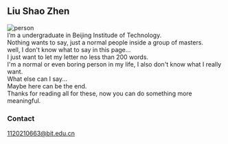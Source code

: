 ## Liu Shao Zhen

<img src="https://shaozhenliu.github.io/image/profile.jpg" alt="person"/><br/>
I’m a undergraduate in Beijing Institude of Technology. <br/>
Nothing wants to say, just a normal people inside a group of masters.<br/>
well, I don't know what to say in this page...<br/>
I just want to let my letter no less than 200 words.<br/>
I'm a normal or even boring person in my life, I also don't know what I really want.<br/>
What else can I say...<br/>
Maybe here can be the end.<br/>
Thanks for reading all for these, now you can do something more meaningful.<br/>

### Contact
1120210663@bit.edu.cn

